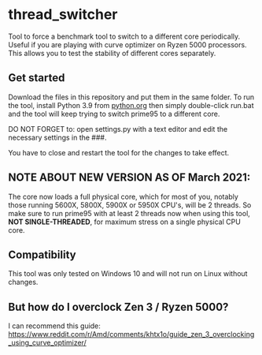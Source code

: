 # thread_switcher

Tool to force a benchmark tool to switch to a different core periodically.
Useful if you are playing with curve optimizer on Ryzen 5000 processors.
This allows you to test the stability of different cores separately.

## Get started

Download the files in this repository and put them in the same folder.
To run the tool, install Python 3.9 from [python.org](https://www.python.org) then simply double-click run.bat and the tool will keep trying to switch prime95 to a different core.

DO NOT FORGET to:
open settings.py with a text editor and edit the necessary settings in the ###.

You have to close and restart the tool for the changes to take effect.

## NOTE ABOUT NEW VERSION AS OF March 2021:

The core now loads a full physical core, which for most of you, notably those running 5600X, 5800X, 5900X or 5950X CPU's, will be 2 threads.
So make sure to run prime95 with at least 2 threads now when using this tool, **NOT SINGLE-THREADED**, for maximum stress on a single physical CPU core.

## Compatibility

This tool was only tested on Windows 10 and will not run on Linux without changes.

## But how do I overclock Zen 3 / Ryzen 5000?

I can recommend this guide: <https://www.reddit.com/r/Amd/comments/khtx1o/guide_zen_3_overclocking_using_curve_optimizer/>
